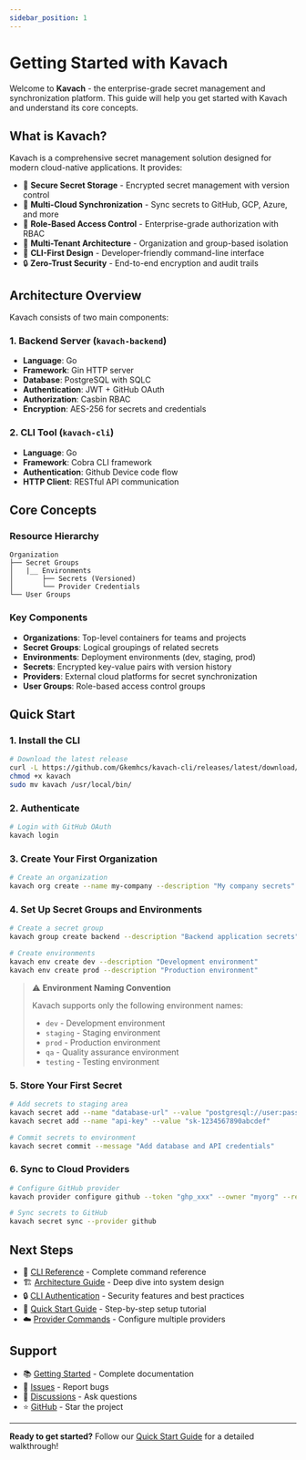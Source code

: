 ```yaml
---
sidebar_position: 1
---
```


# Getting Started with Kavach

Welcome to **Kavach** - the enterprise-grade secret management and synchronization platform. This guide will help you get started with Kavach and understand its core concepts.

## What is Kavach?

Kavach is a comprehensive secret management solution designed for modern cloud-native applications. It provides:

- 🔐 **Secure Secret Storage** - Encrypted secret management with version control
- 🔄 **Multi-Cloud Synchronization** - Sync secrets to GitHub, GCP, Azure, and more
- 👥 **Role-Based Access Control** - Enterprise-grade authorization with RBAC
- 🏢 **Multi-Tenant Architecture** - Organization and group-based isolation
- 🚀 **CLI-First Design** - Developer-friendly command-line interface
- 🔒 **Zero-Trust Security** - End-to-end encryption and audit trails

## Architecture Overview

Kavach consists of two main components:

### 1. Backend Server (`kavach-backend`)
- **Language**: Go
- **Framework**: Gin HTTP server
- **Database**: PostgreSQL with SQLC
- **Authentication**: JWT + GitHub OAuth
- **Authorization**: Casbin RBAC
- **Encryption**: AES-256 for secrets and credentials

### 2. CLI Tool (`kavach-cli`)
- **Language**: Go
- **Framework**: Cobra CLI framework
- **Authentication**: Github Device code flow
- **HTTP Client**: RESTful API communication

## Core Concepts

### Resource Hierarchy
```
Organization
├── Secret Groups
│   |__ Environments
│       ├── Secrets (Versioned)
│       └── Provider Credentials   
└── User Groups
```

### Key Components

- **Organizations**: Top-level containers for teams and projects
- **Secret Groups**: Logical groupings of related secrets
- **Environments**: Deployment environments (dev, staging, prod)
- **Secrets**: Encrypted key-value pairs with version history
- **Providers**: External cloud platforms for secret synchronization
- **User Groups**: Role-based access control groups

## Quick Start

### 1. Install the CLI

```bash
# Download the latest release
curl -L https://github.com/Gkemhcs/kavach-cli/releases/latest/download/kavach-cli-linux-amd64 -o kavach
chmod +x kavach
sudo mv kavach /usr/local/bin/
```

### 2. Authenticate

```bash
# Login with GitHub OAuth
kavach login
```

### 3. Create Your First Organization

```bash
# Create an organization
kavach org create --name my-company --description "My company secrets"
```

### 4. Set Up Secret Groups and Environments

```bash
# Create a secret group
kavach group create backend --description "Backend application secrets"

# Create environments
kavach env create dev --description "Development environment"
kavach env create prod --description "Production environment"
```

> ⚠️ **Environment Naming Convention**
> 
> Kavach supports only the following environment names:
> - `dev` - Development environment
> - `staging` - Staging environment  
> - `prod` - Production environment
> - `qa` - Quality assurance environment
> - `testing` - Testing environment

### 5. Store Your First Secret

```bash
# Add secrets to staging area
kavach secret add --name "database-url" --value "postgresql://user:pass@localhost:5432/db"
kavach secret add --name "api-key" --value "sk-1234567890abcdef"

# Commit secrets to environment
kavach secret commit --message "Add database and API credentials"
```

### 6. Sync to Cloud Providers

```bash
# Configure GitHub provider
kavach provider configure github --token "ghp_xxx" --owner "myorg" --repo "myrepo"

# Sync secrets to GitHub
kavach secret sync --provider github
```

## Next Steps

- 📖 [CLI Reference](/docs/cli/overview) - Complete command reference
- 🏗️ [Architecture Guide](/docs/architecture/overview) - Deep dive into system design
- 🔒 [CLI Authentication](/docs/cli/authentication) - Security features and best practices
- 🚀 [Quick Start Guide](/docs/guides/quickstart) - Step-by-step setup tutorial
- ☁️ [Provider Commands](/docs/cli/commands/provider) - Configure multiple providers

## Support

- 📚 [Getting Started](/docs/getting-started) - Complete documentation
- 🐛 [Issues](https://github.com/Gkemhcs/kavach-docs/issues) - Report bugs
- 💬 [Discussions](https://github.com/Gkemhcs/kavach-docs/discussions) - Ask questions
- ⭐ [GitHub](https://github.com/Gkemhcs/kavach-docs) - Star the project

---

**Ready to get started?** Follow our [Quick Start Guide](/docs/guides/quickstart) for a detailed walkthrough! 